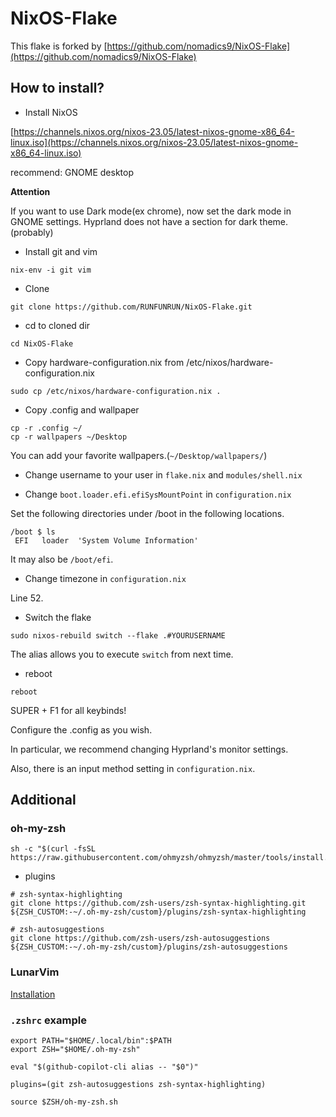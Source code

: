 # NixOS-Flake

This flake is forked by [https://github.com/nomadics9/NixOS-Flake](https://github.com/nomadics9/NixOS-Flake)

## How to install?

- Install NixOS

[https://channels.nixos.org/nixos-23.05/latest-nixos-gnome-x86_64-linux.iso](https://channels.nixos.org/nixos-23.05/latest-nixos-gnome-x86_64-linux.iso)

recommend: GNOME desktop

**Attention**

If you want to use Dark mode(ex chrome), now set the dark mode in GNOME settings.
Hyprland does not have a section for dark theme. (probably)

- Install git and vim

```
nix-env -i git vim
```

- Clone

```
git clone https://github.com/RUNFUNRUN/NixOS-Flake.git
```

- cd to cloned dir

```
cd NixOS-Flake
```

- Copy hardware-configuration.nix from /etc/nixos/hardware-configuration.nix

```
sudo cp /etc/nixos/hardware-configuration.nix .
```

- Copy .config and wallpaper

```
cp -r .config ~/
cp -r wallpapers ~/Desktop
```
 
You can add your favorite wallpapers.(`~/Desktop/wallpapers/`)

- Change username to your user in `flake.nix` and `modules/shell.nix`

- Change `boot.loader.efi.efiSysMountPoint` in `configuration.nix`

Set the following directories under /boot in the following locations.

```
/boot $ ls            
 EFI   loader  'System Volume Information'
```
It may also be `/boot/efi`.

- Change timezone in `configuration.nix`

Line 52.

- Switch the flake

```
sudo nixos-rebuild switch --flake .#YOURUSERNAME
```

The alias allows you to execute `switch` from next time.

- reboot

```
reboot
```

SUPER + F1 for all keybinds!

Configure the .config as you wish.

In particular, we recommend changing Hyprland's monitor settings.

Also, there is an input method setting in `configuration.nix`.

## Additional

### oh-my-zsh

```
sh -c "$(curl -fsSL https://raw.githubusercontent.com/ohmyzsh/ohmyzsh/master/tools/install.sh)"
```

- plugins

```
# zsh-syntax-highlighting
git clone https://github.com/zsh-users/zsh-syntax-highlighting.git ${ZSH_CUSTOM:-~/.oh-my-zsh/custom}/plugins/zsh-syntax-highlighting

# zsh-autosuggestions
git clone https://github.com/zsh-users/zsh-autosuggestions ${ZSH_CUSTOM:-~/.oh-my-zsh/custom}/plugins/zsh-autosuggestions
```

### LunarVim

[Installation](https://www.lunarvim.org/docs/installation)

### `.zshrc` example

```
export PATH="$HOME/.local/bin":$PATH
export ZSH="$HOME/.oh-my-zsh"

eval "$(github-copilot-cli alias -- "$0")"

plugins=(git zsh-autosuggestions zsh-syntax-highlighting)

source $ZSH/oh-my-zsh.sh
```
